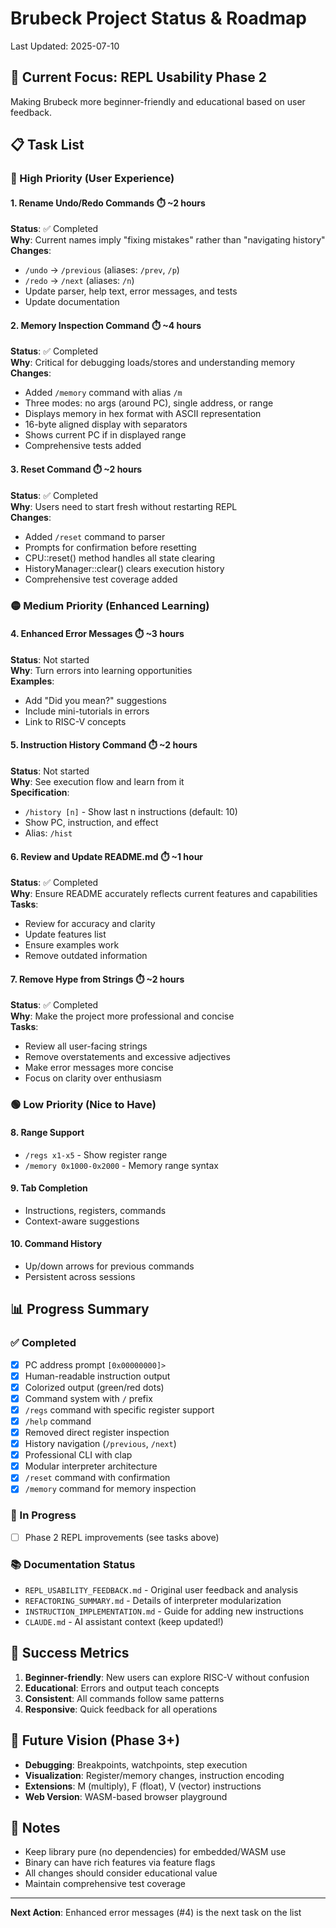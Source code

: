 # Brubeck Project Status & Roadmap

Last Updated: 2025-07-10

## 🎯 Current Focus: REPL Usability Phase 2

Making Brubeck more beginner-friendly and educational based on user feedback.

## 📋 Task List

### 🔴 High Priority (User Experience)

#### 1. Rename Undo/Redo Commands ⏱️ ~2 hours
**Status**: ✅ Completed  
**Why**: Current names imply "fixing mistakes" rather than "navigating history"  
**Changes**:
- `/undo` → `/previous` (aliases: `/prev`, `/p`)
- `/redo` → `/next` (aliases: `/n`)
- Update parser, help text, error messages, and tests
- Update documentation

#### 2. Memory Inspection Command ⏱️ ~4 hours
**Status**: ✅ Completed  
**Why**: Critical for debugging loads/stores and understanding memory  
**Changes**:
- Added `/memory` command with alias `/m`
- Three modes: no args (around PC), single address, or range
- Displays memory in hex format with ASCII representation
- 16-byte aligned display with separators
- Shows current PC if in displayed range
- Comprehensive tests added

#### 3. Reset Command ⏱️ ~2 hours
**Status**: ✅ Completed  
**Why**: Users need to start fresh without restarting REPL  
**Changes**:
- Added `/reset` command to parser
- Prompts for confirmation before resetting
- CPU::reset() method handles all state clearing
- HistoryManager::clear() clears execution history
- Comprehensive test coverage added

### 🟡 Medium Priority (Enhanced Learning)

#### 4. Enhanced Error Messages ⏱️ ~3 hours
**Status**: Not started  
**Why**: Turn errors into learning opportunities  
**Examples**:
- Add "Did you mean?" suggestions
- Include mini-tutorials in errors
- Link to RISC-V concepts

#### 5. Instruction History Command ⏱️ ~2 hours
**Status**: Not started  
**Why**: See execution flow and learn from it  
**Specification**:
- `/history [n]` - Show last n instructions (default: 10)
- Show PC, instruction, and effect
- Alias: `/hist`

#### 6. Review and Update README.md ⏱️ ~1 hour
**Status**: ✅ Completed  
**Why**: Ensure README accurately reflects current features and capabilities  
**Tasks**:
- Review for accuracy and clarity
- Update features list
- Ensure examples work
- Remove outdated information

#### 7. Remove Hype from Strings ⏱️ ~2 hours
**Status**: ✅ Completed  
**Why**: Make the project more professional and concise  
**Tasks**:
- Review all user-facing strings
- Remove overstatements and excessive adjectives
- Make error messages more concise
- Focus on clarity over enthusiasm

### 🟢 Low Priority (Nice to Have)

#### 8. Range Support
- `/regs x1-x5` - Show register range
- `/memory 0x1000-0x2000` - Memory range syntax

#### 9. Tab Completion
- Instructions, registers, commands
- Context-aware suggestions

#### 10. Command History
- Up/down arrows for previous commands
- Persistent across sessions

## 📊 Progress Summary

### ✅ Completed
- [x] PC address prompt `[0x00000000]>`
- [x] Human-readable instruction output
- [x] Colorized output (green/red dots)
- [x] Command system with `/` prefix
- [x] `/regs` command with specific register support
- [x] `/help` command
- [x] Removed direct register inspection
- [x] History navigation (`/previous`, `/next`)
- [x] Professional CLI with clap
- [x] Modular interpreter architecture
- [x] `/reset` command with confirmation
- [x] `/memory` command for memory inspection

### 🚧 In Progress
- [ ] Phase 2 REPL improvements (see tasks above)

### 📚 Documentation Status
- `REPL_USABILITY_FEEDBACK.md` - Original user feedback and analysis
- `REFACTORING_SUMMARY.md` - Details of interpreter modularization
- `INSTRUCTION_IMPLEMENTATION.md` - Guide for adding new instructions
- `CLAUDE.md` - AI assistant context (keep updated!)

## 🎯 Success Metrics

1. **Beginner-friendly**: New users can explore RISC-V without confusion
2. **Educational**: Errors and output teach concepts
3. **Consistent**: All commands follow same patterns
4. **Responsive**: Quick feedback for all operations

## 🚀 Future Vision (Phase 3+)

- **Debugging**: Breakpoints, watchpoints, step execution
- **Visualization**: Register/memory changes, instruction encoding
- **Extensions**: M (multiply), F (float), V (vector) instructions
- **Web Version**: WASM-based browser playground

## 📝 Notes

- Keep library pure (no dependencies) for embedded/WASM use
- Binary can have rich features via feature flags
- All changes should consider educational value
- Maintain comprehensive test coverage

---

**Next Action**: Enhanced error messages (#4) is the next task on the list